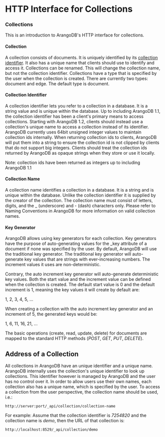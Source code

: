 HTTP Interface for Collections
==============================

### Collections

This is an introduction to ArangoDB's HTTP interface for collections.

#### Collection

A collection consists of documents. It is uniquely identified by its 
[collection identifier](../../Manual/Appendix/Glossary.html#collection-identifier).
It also has a unique name that clients should 
use to identify and access it. Collections can be renamed. This will 
change the collection name, but not the collection identifier.
Collections have a type that is specified by the user when the collection 
is created. There are currently two types: document and edge. The default 
type is document.

#### Collection Identifier

A collection identifier lets you refer to a collection in a database. 
It is a string value and is unique within the database. Up to including 
ArangoDB 1.1, the collection identifier has been a client's primary 
means to access collections. Starting with ArangoDB 1.2, clients should 
instead use a collection's unique name to access a collection instead of 
its identifier.
ArangoDB currently uses 64bit unsigned integer values to maintain 
collection ids internally. When returning collection ids to clients, 
ArangoDB will put them into a string to ensure the collection id is not 
clipped by clients that do not support big integers. Clients should treat 
the collection ids returned by ArangoDB as opaque strings when they store 
or use it locally.

Note: collection ids have been returned as integers up to including ArangoDB 1.1

#### Collection Name

A collection name identifies a collection in a database. It is a string 
and is unique within the database. Unlike the collection identifier it is 
supplied by the creator of the collection. The collection name must consist 
of letters, digits, and the _ (underscore) and - (dash) characters only. 
Please refer to Naming Conventions in ArangoDB for more information on valid 
collection names.

#### Key Generator

ArangoDB allows using key generators for each collection. Key generators 
have the purpose of auto-generating values for the _key attribute of a document 
if none was specified by the user. By default, ArangoDB will use the traditional 
key generator. The traditional key generator will auto-generate key values that 
are strings with ever-increasing numbers. The increment values it uses are 
non-deterministic.

Contrary, the auto increment key generator will auto-generate deterministic key 
values. Both the start value and the increment value can be defined when the 
collection is created. The default start value is 0 and the default increment 
is 1, meaning the key values it will create by default are:

1, 2, 3, 4, 5, ...

When creating a collection with the auto increment key generator and an increment of 5, the generated keys would be:

1, 6, 11, 16, 21, ...

The basic operations (create, read, update, delete) for documents are mapped
to the standard HTTP methods (*POST*, *GET*, *PUT*, *DELETE*). 

Address of a Collection
-----------------------

All collections in ArangoDB have an unique identifier and a unique
name. ArangoDB internally uses the collection's unique identifier to
look up collections. This identifier however is managed by ArangoDB
and the user has no control over it. In order to allow users use their
own names, each collection also has a unique name, which is specified
by the user.  To access a collection from the user perspective, the
collection name should be used, i.e.:

    http://server:port/_api/collection/collection-name

For example: Assume that the collection identifier is *7254820* and
the collection name is *demo*, then the URL of that collection is:

    http://localhost:8529/_api/collection/demo


